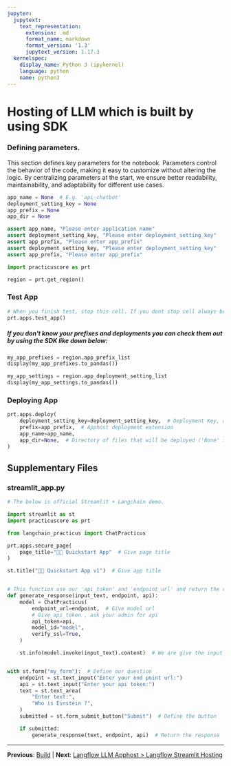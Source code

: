 ```yaml
---
jupyter:
  jupytext:
    text_representation:
      extension: .md
      format_name: markdown
      format_version: '1.3'
      jupytext_version: 1.17.3
  kernelspec:
    display_name: Python 3 (ipykernel)
    language: python
    name: python3
---
```


# Hosting of LLM which is built by using SDK


### Defining parameters.
 
This section defines key parameters for the notebook. Parameters control the behavior of the code, making it easy to customize without altering the logic. By centralizing parameters at the start, we ensure better readability, maintainability, and adaptability for different use cases.
 

```python
app_name = None  # E.g. 'api-chatbot'
deployment_setting_key = None
app_prefix = None
app_dir = None
```

```python
assert app_name, "Please enter application name"
assert deployment_setting_key, "Please enter deployment_setting_key"
assert app_prefix, "Please enter app_prefix"
assert deployment_setting_key, "Please enter deployment_setting_key"
assert app_prefix, "Please enter app_prefix"
```

```python
import practicuscore as prt

region = prt.get_region()
```

### Test App

```python
# When you finish test, stop this cell. If you dont stop cell always be open.
prt.apps.test_app()
```

##### If you don't know your prefixes and deployments you can check them out by using the SDK like down below:
 

```python
my_app_prefixes = region.app_prefix_list
display(my_app_prefixes.to_pandas())
```

```python
my_app_settings = region.app_deployment_setting_list
display(my_app_settings.to_pandas())
```

### Deploying App

```python
prt.apps.deploy(
    deployment_setting_key=deployment_setting_key,  # Deployment Key, ask admin for deployment key
    prefix=app_prefix,  # Apphost deployment extension
    app_name=app_name,
    app_dir=None,  # Directory of files that will be deployed ('None' for current directory)
)
```


## Supplementary Files

### streamlit_app.py
```python
# The below is official Streamlit + Langchain demo.

import streamlit as st
import practicuscore as prt

from langchain_practicus import ChatPracticus

prt.apps.secure_page(
    page_title="🦜🔗 Quickstart App"  # Give page title
)

st.title("🦜🔗 Quickstart App v1")  # Give app title


# This function use our 'api_token' and 'endpoint_url' and return the response.
def generate_response(input_text, endpoint, api):
    model = ChatPracticus(
        endpoint_url=endpoint,  # Give model url
        # Give api token , ask your admin for api
        api_token=api,
        model_id="model",
        verify_ssl=True,
    )

    st.info(model.invoke(input_text).content)  # We are give the input to model and get content


with st.form("my_form"):  # Define our question
    endpoint = st.text_input("Enter your end point url:")
    api = st.text_input("Enter your api token:")
    text = st.text_area(
        "Enter text:",
        "Who is Einstein ?",
    )
    submitted = st.form_submit_button("Submit")  # Define the button

    if submitted:
        generate_response(text, endpoint, api)  # Return the response

```


---

**Previous**: [Build](../../api-llm-apphost/build.md) | **Next**: [Langflow LLM Apphost > Langflow Streamlit Hosting](../../langflow-llm-apphost/langflow-streamlit-hosting.md)
